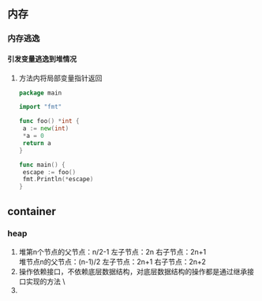 ## 内存

### 内存逃逸

#### 引发变量逃逸到堆情况

1. 方法内将局部变量指针返回

   ```go
   package main
   
   import "fmt"
   
   func foo() *int {
   	a := new(int)
   	*a = 0
   	return a
   }
   
   func main() {
   	escape := foo()
   	fmt.Println(*escape)
   }
   ```
   
## container
### heap
1. 堆第n个节点的父节点：n/2-1 左子节点：2n 右子节点：2n+1\
   堆节点n的父节点：(n-1)/2 左子节点：2n+1 右子节点：2n+2
2. 操作依赖接口，不依赖底层数据结构，对底层数据结构的操作都是通过继承接口实现的方法 \
3. 

